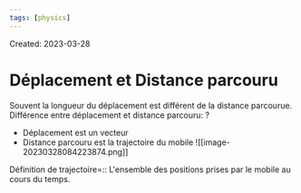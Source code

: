 ```yaml
---
tags: [physics] 
---
```

Created: 2023-03-28

# Déplacement et Distance parcouru
Souvent la longueur du déplacement est différent de la distance parcourue. Différence entre déplacement et distance parcouru:
?
- Déplacement est un vecteur
- Distance parcouru est la trajectoire du mobile
![[image-20230328084223874.png]]



Définition de trajectoire=:: L'ensemble des positions prises par le mobile au cours du temps.